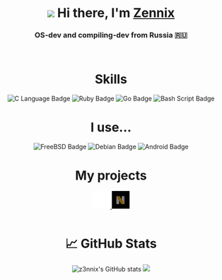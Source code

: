 <h1 align="center">
    <img src="https://github.com/blackcater/blackcater/raw/main/images/Hi.gif" height="32"/>
    Hi there, I'm <a href="https://z3nn1x.t.me" target="_blank">Zennix</a>
</h1>
<h3 align="center">OS-dev and compiling-dev from Russia 🇷🇺</h3> 
<br>
<h1 align="center">Skills</h1>
<div align="center">
    <img src="https://img.shields.io/badge/c-%2300599C.svg?style=for-the-badge&logo=c&logoColor=white" alt="C Language Badge">
    <img src="https://img.shields.io/badge/ruby-%23CC342D.svg?style=for-the-badge&logo=ruby&logoColor=white" alt="Ruby Badge">
    <img src="https://img.shields.io/badge/Go-00ADD8?style=for-the-badge&logo=go&logoColor=white" alt="Go Badge">
    <img src="https://img.shields.io/badge/bash_script-%23121011.svg?style=for-the-badge&logo=gnu-bash&logoColor=white" alt="Bash Script Badge">
</div>
<h1 align="center">I use...</h1>
<div align="center">
    <img src="https://img.shields.io/badge/-FreeBSD-%23870000?style=for-the-badge&logo=freebsd&logoColor=white" alt="FreeBSD Badge">
    <img src="https://img.shields.io/badge/Debian-D70A53?style=for-the-badge&logo=debian&logoColor=white" alt="Debian Badge">
    <img src="https://img.shields.io/badge/Android-3DDC84?style=for-the-badge&logo=android&logoColor=white" alt="Android Badge">
</div>

<h1 align="center">My projects</h1>
<div align="center">
    <a href="https://github.com/z3nnix/juno-lang" target="_blank">
        <img src="https://raw.githubusercontent.com/z3nnix/z3nnix/main/juno-logo.png" width="40px" alt="Juno Logo">
    </a>
    <a href="https://github.com/z3nnix/novariaos" target="_blank">
        <img src="https://raw.githubusercontent.com/z3nnix/z3nnix/main/novaria-logo.jpg" width="40px" alt="Novaria Logo">
    </a>
</div>
<br>
<h1 align="center">📈 GitHub Stats</h1>
<div align="center">
    <img src="https://github-readme-stats.vercel.app/api?username=z3nnix&show_icons=true&theme=dark" alt="z3nnix's GitHub stats">
    <img src="https://github-readme-stats.vercel.app/api/top-langs/?username=z3nnix&&layout=compact&theme=dark">
</div>
